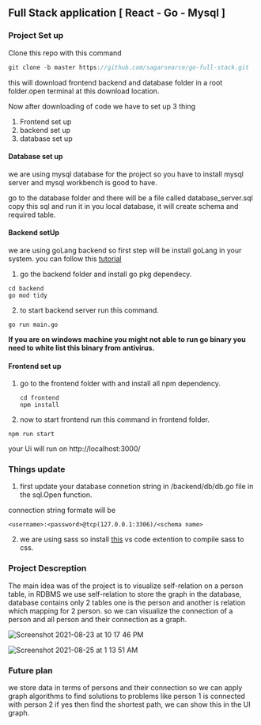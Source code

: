 ## Full Stack application [ React - Go - Mysql ]

### Project Set up 


Clone this repo with this command 

```js
git clone -b master https://github.com/sagarsearce/go-full-stack.git
```
this will download frontend backend and database folder in a root folder.open terminal at this download location.

Now after downloading of code we have to set up 3 thing

1. Frontend set up
2. backend set up
3. database set up


#### Database set up

we are using mysql database for the project so you have to install mysql server and mysql workbench is good to have.

go to the database folder and there will be a file called database_server.sql copy this sql and run it in you local database, it will create schema and required table.


#### Backend setUp

we are using goLang backend so first step will be install goLang in your system. you can follow this [tutorial](https://youtu.be/76TGhGCOIQM)

1. go the backend folder and install go pkg dependecy.

```
cd backend 
go mod tidy
```

2. to start backend server run this command.

```
go run main.go

```

__If you are on windows machine you might not able to run go binary you need to white list this binary from antivirus.__

#### Frontend set up 

1. go to the frontend folder with and install all npm dependency.
     ```
     cd frontend
     npm install
     ```
2. now to start frontend run this command in frontend folder.
```
npm run start
```
your Ui will run on http://localhost:3000/

### Things update

1. first update your database connetion string in /backend/db/db.go file in the sql.Open function.

connection string formate will be

```
<username>:<password>@tcp(127.0.0.1:3306)/<schema name>
```


2. we are using sass so install [this](https://marketplace.visualstudio.com/items?itemName=ritwickdey.live-sass) vs code extention to compile sass to css. 

### Project Descreption 

The main idea was of the project is to visualize self-relation on a person table, in RDBMS we use self-relation to store the graph in the database, database contains only 2 tables one is the person and another is relation which mapping for 2 person. so we can visualize the connection of a person and all person and their connection as a graph.

![Screenshot 2021-08-23 at 10 17 46 PM](https://user-images.githubusercontent.com/80812847/130488666-12f14f03-6967-4ac7-a1ba-3a9e23423344.png)

![Screenshot 2021-08-25 at 1 13 51 AM](https://user-images.githubusercontent.com/80812847/130679948-ea9b4b50-ec5d-4bbf-810a-4a73b60bbd55.png)

### Future plan 

we store data in terms of persons and their connection so we can apply graph algorithms to find solutions to problems like person 1 is connected with person 2 if yes then find the shortest path, we can show this in the UI graph.

